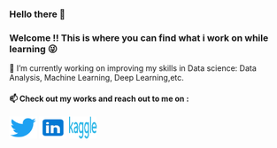 ### Hello there 👋
### Welcome !! This is where you can find what i work on while learning 😜 


🌱 I’m currently working on improving my skills in Data science: Data Analysis, Machine Learning, Deep Learning,etc.

#### 📫 Check out my works and reach out to me on : 
[<img src = "https://github.com/karthikrayan/karthikrayan/blob/main/images/twitter.png" height = "40" width = "50;"/>](https://twitter.com/Karthi_krv)   [<img src = "https://github.com/karthikrayan/karthikrayan/blob/main/images/linked.png" height = "40" width = "50;"/>](https://www.linkedin.com/in/karthik-rayan-982b03189/)      [<img src = "https://github.com/karthikrayan/karthikrayan/blob/main/images/Kaggle_logo.png" height = "40" width = "50;"/>](https://www.kaggle.com/karthikrayanv) 




<!--
**karthikrayan/karthikrayan** is a ✨ _special_ ✨ repository because its `README.md` (this file) appears on your GitHub profile.

Here are some ideas to get you started:

- 🔭 I’m currently working on ...
- 🌱 I’m currently learning ...
- 👯 I’m looking to collaborate on ...
- 🤔 I’m looking for help with ...
- 💬 Ask me about ...
- 📫 How to reach me: ...
- 😄 Pronouns: ...
- ⚡ Fun fact: ...
-->
